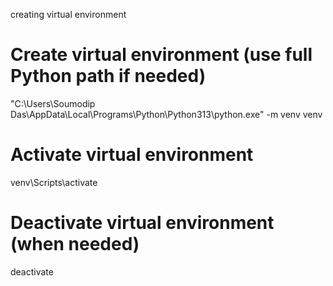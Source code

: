 creating virtual environment

# Create virtual environment (use full Python path if needed)
"C:\Users\Soumodip Das\AppData\Local\Programs\Python\Python313\python.exe" -m venv venv

# Activate virtual environment
venv\Scripts\activate

# Deactivate virtual environment (when needed)
deactivate 
